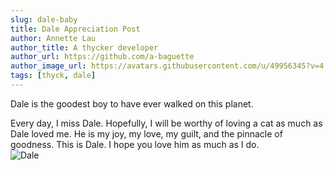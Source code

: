 ```yaml
---
slug: dale-baby
title: Dale Appreciation Post
author: Annette Lau
author_title: A thycker developer
author_url: https://github.com/a-baguette
author_image_url: https://avatars.githubusercontent.com/u/49956345?v=4
tags: [thyck, dale]
---
```


Dale is the goodest boy to have ever walked on this planet.
<!--truncate-->

Every day, I miss Dale. Hopefully, I will be worthy of loving a cat as much as Dale loved me. He is my joy, my love, my guilt, and the pinnacle of goodness. This is Dale. I hope you love him as much as I do.  
![Dale](/img/dale.jpg)